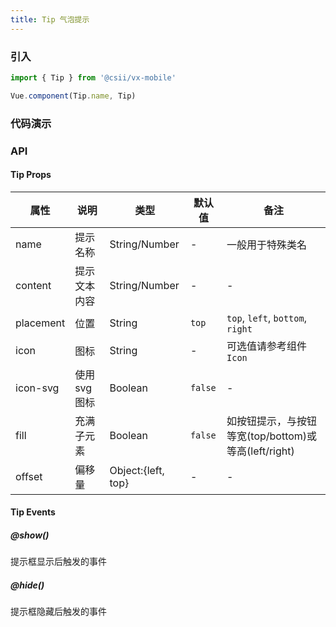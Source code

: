 ```yaml
---
title: Tip 气泡提示
---
```


### 引入

```javascript
import { Tip } from '@csii/vx-mobile'

Vue.component(Tip.name, Tip)
```

### 代码演示
<!-- DEMO -->

### API

#### Tip Props
|属性 | 说明 | 类型 | 默认值|备注|
|----|-----|------|------|------|
|name|提示名称|String/Number|-|一般用于特殊类名|
|content|提示文本内容|String/Number|-|-|
|placement|位置|String|`top`|`top`, `left`, `bottom`, `right`|
|icon|图标|String|-|可选值请参考组件`Icon`|
|icon-svg|使用svg图标|Boolean|`false`|-|
|fill|充满子元素|Boolean|`false`|如按钮提示，与按钮等宽(top/bottom)或等高(left/right)|
|offset|偏移量|Object:{left, top}|-|-|

#### Tip Events

##### @show()
提示框显示后触发的事件

##### @hide()
提示框隐藏后触发的事件

